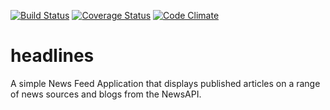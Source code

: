 [![Build Status](https://travis-ci.org/andela-milesanmi/headlines.svg?branch=ch-integrate-coverall-144467525)](https://travis-ci.org/andela-milesanmi/headlines)
[![Coverage Status](https://coveralls.io/repos/github/andela-milesanmi/headlines/badge.svg?branch=ch-integrate-coverall-144467525)](https://coveralls.io/github/andela-milesanmi/headlines?branch=ch-integrate-coverall-144467525)
[![Code Climate](https://codeclimate.com/github/andela-milesanmi/headlines/badges/gpa.svg)](https://codeclimate.com/github/andela-milesanmi/headlines)

# headlines
A simple News Feed Application that displays published articles on a range of news sources and blogs from the NewsAPI.
